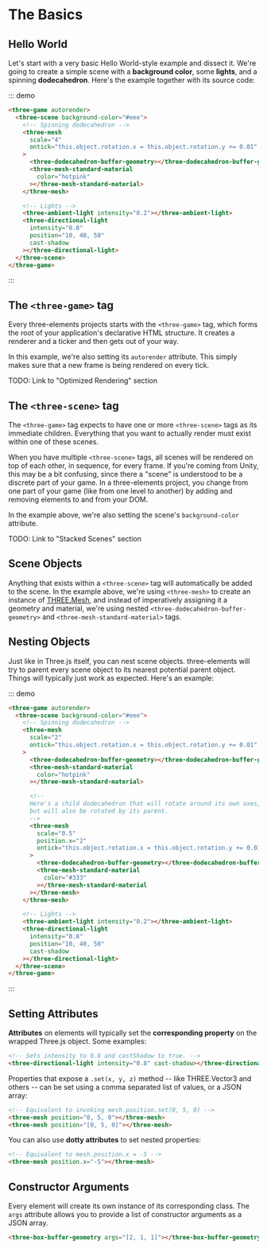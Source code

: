 # The Basics

## Hello World

Let's start with a very basic Hello World-style example and dissect it. We're going to create a simple scene with a **background color**, some **lights**, and a spinning **dodecahedron**. Here's the example together with its source code:

::: demo

```html
<three-game autorender>
  <three-scene background-color="#eee">
    <!-- Spinning dodecahedron -->
    <three-mesh
      scale="4"
      ontick="this.object.rotation.x = this.object.rotation.y += 0.01"
    >
      <three-dodecahedron-buffer-geometry></three-dodecahedron-buffer-geometry>
      <three-mesh-standard-material
        color="hotpink"
      ></three-mesh-standard-material>
    </three-mesh>

    <!-- Lights -->
    <three-ambient-light intensity="0.2"></three-ambient-light>
    <three-directional-light
      intensity="0.8"
      position="10, 40, 50"
      cast-shadow
    ></three-directional-light>
  </three-scene>
</three-game>
```

:::

## The `<three-game>` tag

Every three-elements projects starts with the `<three-game>` tag, which forms the root of your application's declarative HTML structure. It creates a renderer and a ticker and then gets out of your way.

In this example, we're also setting its `autorender` attribute. This simply makes sure that a new frame is being rendered on every tick.

TODO: Link to "Optimized Rendering" section

## The `<three-scene>` tag

The `<three-game>` tag expects to have one or more `<three-scene>` tags as its immediate children. Everything that you want to actually render must exist within one of these scenes.

When you have multiple `<three-scene>` tags, all scenes will be rendered on top of each other, in sequence, for every frame. If you're coming from Unity, this may be a bit confusing, since there a "scene" is understood to be a discrete part of your game. In a three-elements project, you change from one part of your game (like from one level to another) by adding and removing elements to and from your DOM.

In the example above, we're also setting the scene's `background-color` attribute.

TODO: Link to "Stacked Scenes" section

## Scene Objects

Anything that exists within a `<three-scene>` tag will automatically be added to the scene. In the example above, we're using `<three-mesh>` to create an instance of [THREE.Mesh](https://threejs.org/docs/#api/en/objects/Mesh), and instead of imperatively assigning it a geometry and material, we're using nested `<three-dodecahedron-buffer-geometry>` and `<three-mesh-standard-material>` tags.

## Nesting Objects

Just like in Three.js itself, you can nest scene objects. three-elements will try to parent every scene object to its nearest potential parent object. Things will typically just work as expected. Here's an example:

::: demo

```html
<three-game autorender>
  <three-scene background-color="#eee">
    <!-- Spinning dodecahedron -->
    <three-mesh
      scale="2"
      ontick="this.object.rotation.x = this.object.rotation.y += 0.01"
    >
      <three-dodecahedron-buffer-geometry></three-dodecahedron-buffer-geometry>
      <three-mesh-standard-material
        color="hotpink"
      ></three-mesh-standard-material>

      <!--
      Here's a child dodecahedron that will rotate around its own axes,
      but will also be rotated by its parent.
      -->
      <three-mesh
        scale="0.5"
        position.x="2"
        ontick="this.object.rotation.x = this.object.rotation.y += 0.01"
      >
        <three-dodecahedron-buffer-geometry></three-dodecahedron-buffer-geometry>
        <three-mesh-standard-material
          color="#333"
        ></three-mesh-standard-material
      ></three-mesh>
    </three-mesh>

    <!-- Lights -->
    <three-ambient-light intensity="0.2"></three-ambient-light>
    <three-directional-light
      intensity="0.8"
      position="10, 40, 50"
      cast-shadow
    ></three-directional-light>
  </three-scene>
</three-game>
```

:::

## Setting Attributes

**Attributes** on elements will typically set the **corresponding property** on the wrapped Three.js object. Some examples:

```html
<!-- Sets intensity to 0.8 and castShadow to true. -->
<three-directional-light intensity="0.8" cast-shadow></three-directional-light>
```

Properties that expose a `.set(x, y, z)` method -- like THREE.Vector3 and others -- can be set using a comma separated list of values, or a JSON array:

```html
<!-- Equivalent to invoking mesh.position.set(0, 5, 0) -->
<three-mesh position="0, 5, 0"></three-mesh>
<three-mesh position="[0, 5, 0]"></three-mesh>
```

You can also use **dotty attributes** to set nested properties:

```html
<!-- Equivalent to mesh.position.x = -5 -->
<three-mesh position.x="-5"></three-mesh>
```

## Constructor Arguments

Every element will create its own instance of its corresponding class. The `args` attribute allows you to provide a list of constructor arguments as a JSON array.

```html
<three-box-buffer-geometry args="[2, 1, 1]"></three-box-buffer-geometry>
```
